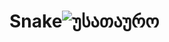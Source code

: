# Snake![უსათაურო](https://github.com/GeorgeLominadze/Snake/assets/113297342/112f7cb9-45e4-4fc8-a000-901515cdb73a)
